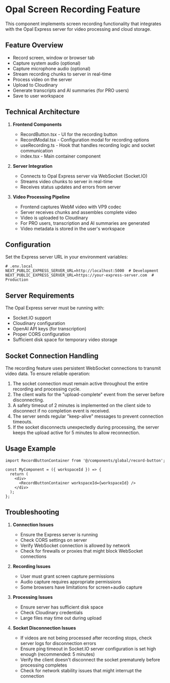 # Opal Screen Recording Feature

This component implements screen recording functionality that integrates with the Opal Express server for video processing and cloud storage.

## Feature Overview

- Record screen, window or browser tab
- Capture system audio (optional)
- Capture microphone audio (optional)
- Stream recording chunks to server in real-time
- Process video on the server
- Upload to Cloudinary
- Generate transcripts and AI summaries (for PRO users)
- Save to user workspace

## Technical Architecture

1. **Frontend Components**
   - RecordButton.tsx - UI for the recording button
   - RecordModal.tsx - Configuration modal for recording options
   - useRecording.ts - Hook that handles recording logic and socket communication
   - index.tsx - Main container component

2. **Server Integration**
   - Connects to Opal Express server via WebSocket (Socket.IO)
   - Streams video chunks to server in real-time
   - Receives status updates and errors from server

3. **Video Processing Pipeline**
   - Frontend captures WebM video with VP9 codec
   - Server receives chunks and assembles complete video
   - Video is uploaded to Cloudinary
   - For PRO users, transcription and AI summaries are generated
   - Video metadata is stored in the user's workspace

## Configuration

Set the Express server URL in your environment variables:

```
# .env.local
NEXT_PUBLIC_EXPRESS_SERVER_URL=http://localhost:5000  # Development
NEXT_PUBLIC_EXPRESS_SERVER_URL=https://your-express-server.com  # Production
```

## Server Requirements

The Opal Express server must be running with:
- Socket.IO support
- Cloudinary configuration
- OpenAI API keys (for transcription)
- Proper CORS configuration
- Sufficient disk space for temporary video storage

## Socket Connection Handling

The recording feature uses persistent WebSocket connections to transmit video data. To ensure reliable operation:

1. The socket connection must remain active throughout the entire recording and processing cycle.
2. The client waits for the "upload-complete" event from the server before disconnecting.
3. A safety timeout of 2 minutes is implemented on the client side to disconnect if no completion event is received.
4. The server sends regular "keep-alive" messages to prevent connection timeouts.
5. If the socket disconnects unexpectedly during processing, the server keeps the upload active for 5 minutes to allow reconnection.

## Usage Example

```tsx
import RecordButtonContainer from '@/components/global/record-button';

const MyComponent = ({ workspaceId }) => {
  return (
    <div>
      <RecordButtonContainer workspaceId={workspaceId} />
    </div>
  );
};
```

## Troubleshooting

1. **Connection Issues**
   - Ensure the Express server is running
   - Check CORS settings on server
   - Verify WebSocket connection is allowed by network
   - Check for firewalls or proxies that might block WebSocket connections

2. **Recording Issues**
   - User must grant screen capture permissions
   - Audio capture requires appropriate permissions
   - Some browsers have limitations for screen+audio capture

3. **Processing Issues**
   - Ensure server has sufficient disk space
   - Check Cloudinary credentials
   - Large files may time out during upload
   
4. **Socket Disconnection Issues**
   - If videos are not being processed after recording stops, check server logs for disconnection errors
   - Ensure ping timeout in Socket.IO server configuration is set high enough (recommended: 5 minutes)
   - Verify the client doesn't disconnect the socket prematurely before processing completes
   - Check for network stability issues that might interrupt the connection 